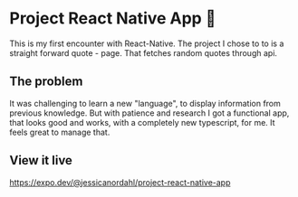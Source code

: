 # Project React Native App 📱

This is my first encounter with React-Native.
The project I chose to to is a straight forward quote - page. That fetches random quotes through api.

## The problem

It was challenging to learn a new "language", to display information from previous knowledge. But with patience and research I got a functional app, that looks good and works, with a completely new typescript, for me. It feels great to manage that.


## View it live

https://expo.dev/@jessicanordahl/project-react-native-app
